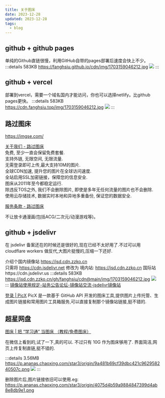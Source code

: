 ```yaml
---
title: 关于图床
date: 2023-12-28
updated: 2023-12-28
tags: 
  - blog
---
```


<!-- more -->

## github + github pages 
单纯的Github直链很慢，利用GitHub自带的pages部署后速度会快上不少。
:::details 583KB https://fanghsiu.github.io/cdn/img/1703159046212.jpg
![](https://fanghsiu.github.io/cdn/img/1703159046212.jpg)
:::

## github + vercel
部署到vercel，需要一个域名国内才能访问，你也可以选择netlify。比github pages更快。
:::details 583KB https://cdn.fanghsiu.top/img/1703159046212.jpg
![](https://cdn.fanghsiu.top/img/1703159046212.jpg)
:::
## 路过图床

https://imgse.com/

[关于我们 - 路过图床](https://imgse.com/page/about)<br>
免费, 至少一直会保留免费套餐.<br>
支持外链, 无限空间, 无限流量.<br>
无需登录即可上传,最大支持10M的图片.<br>
全球CDN加速, 提升您的图片在全球访问速度.<br>
全站启用SSL加密链接，保障您的信息安全.<br>
图床从2011年至今都稳定运行.<br>
除违反TOS之外, 我们不会删除图片, 即使是多年无任何流量的图片也不会删除.<br>
使用云存储技术, 数据实时本地和异地多重备份, 保证您的数据安全.

[服务条款 - 路过图床](https://imgse.com/page/tos)<div color='red'>不让放卡通漫画(包括ACG/二次元/动漫游戏等)。</div>

## github + jsdelivr

在 jsdelivr 备案还在的时候还是很好的,现在已经不太好用了.不过可以用 cloudflare workers 做反代,大图片挺慢的,压缩一下还好.

介绍个国内镜像站 https://jsd.cdn.zzko.cn<br>
只需将 https://cdn.jsdelivr.net 修改为 境内站: https://jsd.cdn.zzko.cn 国际站https://cdn.jsdelivr.us
:::details 583KB https://jsd.cdn.zzko.cn/gh/fanghsiu/cdn@main/img/1703159046212.jpg
![](https://jsd.cdn.zzko.cn/gh/fanghsiu/cdn@main/img/1703159046212.jpg)
:::
[镜像站使用规定-站务公告论坛-镜像站交流-jsdelivr镜像站](https://jsd.cdn.zzko.cn/forum-post/67.html)

[登录 | PicX](https://picx.xpoet.cn/)  PicX 是一款基于 GitHub API 开发的图床工具,提供图片上传托管、生成图片链接和常用图片工具箱服务,可以直接复制那个镜像站链接,挺不错的.

## 超星网盘

[图床 | 把 “学习通” 当图床 （教程/免费图床）](https://mp.weixin.qq.com/s?__biz=MzkzODYwODIxMQ==&mid=2247483808&idx=1&sn=ec4fff98f6380be691fec371d317fe24&chksm=c2fcd29cf58b5b8a6874e5167223c37af744648f8c9e19c4627002b35d82a8e6caf24d6e54d8&scene=132&exptype=timeline_recommend_article_extendread_samebiz#wechat_redirect)

在微信上看到的,试了一下,真的可以. 不过只有 10G 作为图床够用了. 界面简洁,网页上传复制直链,挺不错的.

:::details 3.56MB https://p.ananas.chaoxing.com/star3/origin/9a481b69cf39dbc421c962958240507c.png
![](https://p.ananas.chaoxing.com/star3/origin/9a481b69cf39dbc421c962958240507c.png)
:::

删除图片后,图片链接依旧可以使用.eg: https://p.ananas.chaoxing.com/star3/origin/4075d4b59a9884847399d4ab8e8db9e1.png
